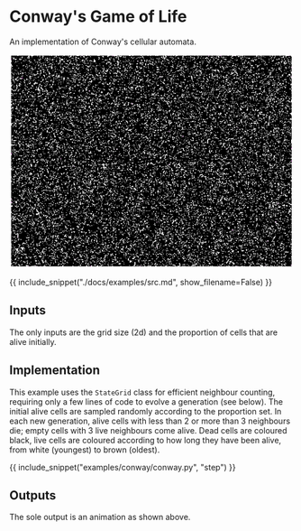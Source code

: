 # Conway's Game of Life

An implementation of Conway's cellular automata.

![Conway](./img/conway.gif)

{{ include_snippet("./docs/examples/src.md", show_filename=False) }}

## Inputs

The only inputs are the grid size (2d) and the proportion of cells that are alive initially.

## Implementation

This example uses the `StateGrid` class for efficient neighbour counting, requiring only a few lines of code to evolve a generation (see below). The initial alive cells are sampled randomly according to the proportion set. In each new generation, alive cells with less than 2 or more than 3 neighbours die; empty cells with 3 live neighbours come alive. Dead cells are coloured black, live cells are coloured according to how long they have been alive, from white (youngest) to brown (oldest).

{{ include_snippet("examples/conway/conway.py", "step") }}

## Outputs

The sole output is an animation as shown above.
